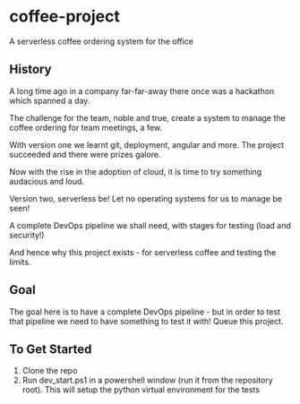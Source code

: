 # coffee-project
A serverless coffee ordering system for the office

## History
A long time ago in a company far-far-away there once was a hackathon which spanned a day.

The challenge for the team, noble and true, create a system to manage the coffee ordering for team meetings, a few.

With version one we learnt git, deployment, angular and more. The project succeeded and there were prizes galore.

Now with the rise in the adoption of cloud, it is time to try something audacious and loud.

Version two, serverless be! Let no operating systems for us to manage be seen!

A complete DevOps pipeline we shall need, with stages for testing (load and security!)

And hence why this project exists - for serverless coffee and testing the limits.

## Goal
The goal here is to have a complete DevOps pipeline - but in order to test that pipeline we need to have something to test it with!
Queue this project.

## To Get Started
1. Clone the repo
2. Run dev_start.ps1 in a powershell window (run it from the repository root). This will setup the python virtual environment for the tests